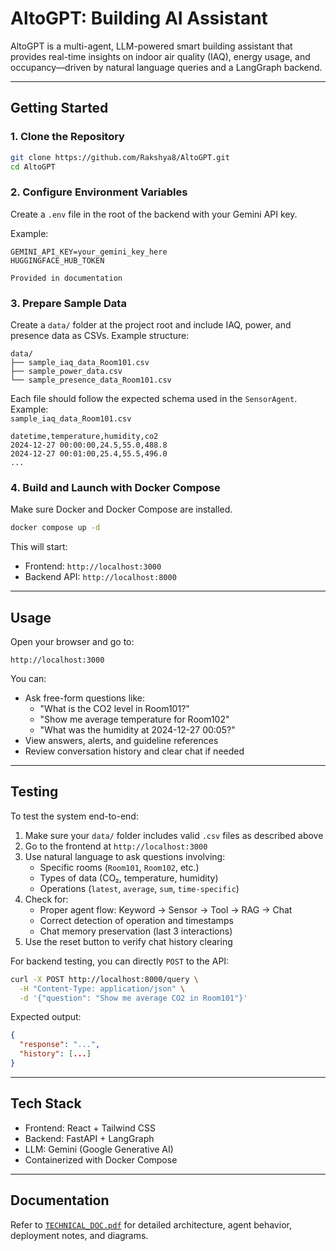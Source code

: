 # AltoGPT: Building AI Assistant

AltoGPT is a multi-agent, LLM-powered smart building assistant that provides real-time insights on indoor air quality (IAQ), energy usage, and occupancy—driven by natural language queries and a LangGraph backend.

---

## Getting Started

### 1. Clone the Repository

```bash
git clone https://github.com/Rakshya8/AltoGPT.git
cd AltoGPT
```

### 2. Configure Environment Variables

Create a `.env` file in the root of the backend with your Gemini API key.

Example:

```env
GEMINI_API_KEY=your_gemini_key_here
HUGGINGFACE_HUB_TOKEN

Provided in documentation
```

### 3. Prepare Sample Data

Create a `data/` folder at the project root and include IAQ, power, and presence data as CSVs. Example structure:

```
data/
├── sample_iaq_data_Room101.csv
├── sample_power_data.csv
└── sample_presence_data_Room101.csv
```

Each file should follow the expected schema used in the `SensorAgent`. Example:  
`sample_iaq_data_Room101.csv`
```csv
datetime,temperature,humidity,co2
2024-12-27 00:00:00,24.5,55.0,488.8
2024-12-27 00:01:00,25.4,55.5,496.0
...
```

### 4. Build and Launch with Docker Compose

Make sure Docker and Docker Compose are installed.

```bash
docker compose up -d
```

This will start:
- Frontend: `http://localhost:3000`
- Backend API: `http://localhost:8000`

---

## Usage

Open your browser and go to:

```
http://localhost:3000
```

You can:
- Ask free-form questions like:
  - "What is the CO2 level in Room101?"
  - "Show me average temperature for Room102"
  - "What was the humidity at 2024-12-27 00:05?"
- View answers, alerts, and guideline references
- Review conversation history and clear chat if needed

---

## Testing

To test the system end-to-end:

1. Make sure your `data/` folder includes valid `.csv` files as described above
2. Go to the frontend at `http://localhost:3000`
3. Use natural language to ask questions involving:
   - Specific rooms (`Room101`, `Room102`, etc.)
   - Types of data (CO₂, temperature, humidity)
   - Operations (`latest`, `average`, `sum`, `time-specific`)
4. Check for:
   - Proper agent flow: Keyword → Sensor → Tool → RAG → Chat
   - Correct detection of operation and timestamps
   - Chat memory preservation (last 3 interactions)
5. Use the reset button to verify chat history clearing

For backend testing, you can directly `POST` to the API:
```bash
curl -X POST http://localhost:8000/query \
  -H "Content-Type: application/json" \
  -d '{"question": "Show me average CO2 in Room101"}'
```

Expected output:
```json
{
  "response": "...",
  "history": [...]
}
```

---

## Tech Stack

- Frontend: React + Tailwind CSS
- Backend: FastAPI + LangGraph
- LLM: Gemini (Google Generative AI)
- Containerized with Docker Compose

---

## Documentation

Refer to [`TECHNICAL_DOC.pdf`](https://github.com/Rakshya8/AltoGPT/blob/master/Documentation.pdf) for detailed architecture, agent behavior, deployment notes, and diagrams.



